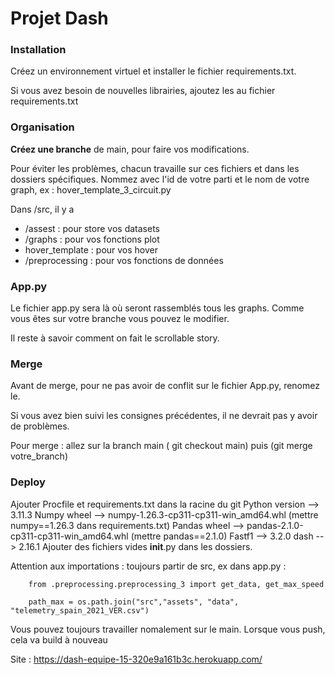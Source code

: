 
# Projet Dash


### Installation 

Créez un environnement virtuel et installer le fichier requirements.txt.

Si vous avez besoin de nouvelles librairies, ajoutez les au fichier requirements.txt


### Organisation

__Créez une branche__ de main, pour faire vos modifications.

Pour éviter les problèmes, chacun travaille sur ces fichiers et dans les dossiers spécifiques. 
Nommez avec l'id de votre parti et le nom de votre graph, ex : hover_template_3_circuit.py

Dans /src, il y a 
- /assest   : pour store vos datasets
- /graphs   : pour vos fonctions plot
- hover_template : pour vos hover
- /preprocessing : pour vos fonctions de données 


### App.py

Le fichier app.py sera là où seront rassemblés tous les graphs. Comme vous êtes sur votre branche vous pouvez le modifier.

Il reste à savoir comment on fait le scrollable story. 

### Merge 

Avant de merge, pour ne pas avoir de conflit sur le fichier App.py, renomez le.

Si vous avez bien suivi les consignes précédentes, il ne devrait pas y avoir de problèmes. 

Pour merge : allez sur la branch main ( git checkout main) puis (git merge votre_branch)


### Deploy

Ajouter Procfile et requirements.txt dans la racine du git
Python version --> 3.11.3
Numpy wheel --> numpy-1.26.3-cp311-cp311-win_amd64.whl   (mettre numpy==1.26.3 dans requirements.txt)
Pandas wheel --> pandas-2.1.0-cp311-cp311-win_amd64.whl (mettre pandas==2.1.0)
Fastf1 --> 3.2.0
dash --> 2.16.1
Ajouter des fichiers vides __init__.py dans les dossiers.

Attention aux importations :
    toujours partir de src, ex dans app.py : 
        
        from .preprocessing.preprocessing_3 import get_data, get_max_speed

        path_max = os.path.join("src","assets", "data", "telemetry_spain_2021_VER.csv")

Vous pouvez toujours travailler nomalement sur le main. Lorsque vous push, cela va build à nouveau 

Site : 
https://dash-equipe-15-320e9a161b3c.herokuapp.com/